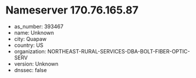 # Nameserver 170.76.165.87

* as_number: 393467
* name: Unknown
* city: Quapaw
* country: US
* organization: NORTHEAST-RURAL-SERVICES-DBA-BOLT-FIBER-OPTIC-SERV
* version: Unknown
* dnssec: false
